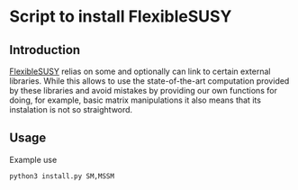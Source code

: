 # Script to install FlexibleSUSY

## Introduction
[FlexibleSUSY](https://github.com/FlexibleSUSY/FlexibleSUSY) relias on some and optionally can link to certain external libraries.
While this allows to use the state-of-the-art computation provided by these libraries and avoid mistakes by providing our own functions for doing, for example, basic matrix manipulations it also means that its instalation is not so straightword.
  
## Usage
Example use
```
python3 install.py SM,MSSM
```
##
